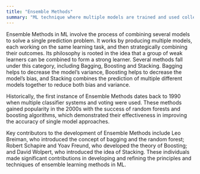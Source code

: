 ```yaml
---
title: "Ensemble Methods"
summary: "ML technique where multiple models are trained and used collectively to solve a problem."
---
```


Ensemble Methods in ML involve the process of combining several models to solve a single prediction problem. It works by producing multiple models, each working on the same learning task, and then strategically combining their outcomes. Its philosophy is rooted in the idea that a group of weak learners can be combined to form a strong learner. Several methods fall under this category, including Bagging, Boosting and Stacking. Bagging helps to decrease the model’s variance, Boosting helps to decrease the model’s bias, and Stacking combines the prediction of multiple different models together to reduce both bias and variance.

Historically, the first instance of Ensemble Methods dates back to 1990 when multiple classifier systems and voting were used. These methods gained popularity in the 2000s with the success of random forests and boosting algorithms, which demonstrated their effectiveness in improving the accuracy of single model approaches.

Key contributors to the development of Ensemble Methods include Leo Breiman, who introduced the concept of bagging and the random forest; Robert Schapire and Yoav Freund, who developed the theory of Boosting; and David Wolpert, who introduced the idea of Stacking. These individuals made significant contributions in developing and refining the principles and techniques of ensemble learning methods in ML.

